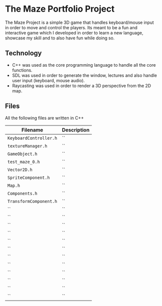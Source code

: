 # The Maze Portfolio Project

The Maze Project is a simple 3D game that handles keyboard/mouse input in order to move and control the players. Its meant to be a fun and interactive game which I developed in order to learn a new language, showcase my skill and to also have fun while doing so.

## Technology
* C++ was used as the core programming language to handle all the core functions.
* SDL was used in order to generate the window, lectures and also handle user input (keyboard, mouse audio).
* Raycasting was used in order to render a 3D perspective from the 2D map.

## Files
All the following files are written in C++

| Filename | Description |
| -------- | ----------- |
| `KeyboardController.h` | `` |
| `textureManager.h` | `` |
| `GameObject.h` | `` |
| `test_maze_0.h` | `` |
| `Vector2D.h` | `` |
| `SpriteComponent.h` | `` |
| `Map.h` | `` |
| `Components.h` | `` |
| `TransformComponent.h` | `` |
| `` | `` |
| `` | `` |
| `` | `` |
| `` | `` |
| `` | `` |
| `` | `` |
| `` | `` |
| `` | `` |
| `` | `` |
| `` | `` |
| `` | `` |
| `` | `` |